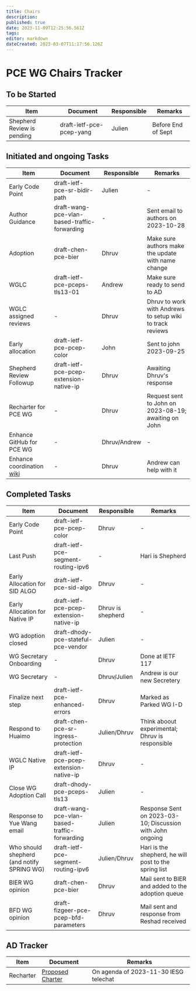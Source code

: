 ```yaml
---
title: Chairs
description: 
published: true
date: 2023-11-09T12:25:56.561Z
tags: 
editor: markdown
dateCreated: 2023-03-07T11:17:56.126Z
---
```


# PCE WG Chairs Tracker

## To be Started
|Item|Document|Responsible|Remarks|
|---|---|---|---|
| Shepherd Review is pending| draft-ietf-pce-pcep-yang| Julien | Before End of Sept |


## Initiated and ongoing Tasks
|Item|Document|Responsible|Remarks|
|---|---|---|---|
|Early Code Point|draft-ietf-pce-sr-bidir-path|Julien|-|
|Author Guidance|draft-wang-pce-vlan-based-traffic-forwarding|-|Sent email to authors on 2023-10-28|
| Adoption | draft-chen-pce-bier | Dhruv | Make sure authors make the update with name change |
| WGLC | draft-ietf-pce-pceps-tls13-01 | Andrew | Make sure ready to send to AD |
| WGLC assigned reviews | - | Dhruv | Dhruv to work with Andrews to setup wiki to track reviews |
| Early allocation | draft-ietf-pce-pcep-color | John | Sent to john 2023-09-25 |
|Shepherd Review Followup | draft-ietf-pce-pcep-extension-native-ip | Dhruv | Awaiting Dhruv's response |
| Recharter for PCE WG | - | Dhruv | Request sent to John on 2023-08-19; awaiting on John |
| Enhance GitHub for PCE WG | - | Dhruv/Andrew | - |
| Enhance coordination [wiki](https://wiki.ietf.org/group/pce/coordination) | - | Dhruv | Andrew can help with it |

## Completed Tasks
|Item|Document|Responsible|Remarks|
|---|---|---|---|
|Early Code Point|draft-ietf-pce-pcep-color|Dhruv|-|
| Last Push | draft-ietf-pce-segment-routing-ipv6 | -| Hari is Shepherd | 
| Early Allocation for SID ALGO | draft-ietf-pce-sid-algo | Dhruv | - |
| Early Allocation for Native IP | draft-ietf-pce-pcep-extension-native-ip | Dhruv is shepherd | - |
| WG adoption closed | draft-dhody-pce-stateful-pce-vendor | Julien | - |
| WG Secretary Onboarding | - | Dhruv | Done at IETF 117 |
| WG Secretary | - | Dhruv/Julien | Andrew is our new Secretery |
| Finalize next step | draft-ietf-pce-enhanced-errors | Dhruv | Marked as Parked WG I-D |
|Respond to Huaimo | draft-chen-pce-sr-ingress-protection | Julien/Dhruv | Think aboout experimental; Dhruv is responsible |
| WGLC Native IP | draft-ietf-pce-pcep-extension-native-ip | Dhruv | - |
| Close WG Adoption Call | draft-dhody-pce-pceps-tls13 | Julien | - |
|Response to Yue Wang email| draft-wang-pce-vlan-based-traffic-forwarding | Julien | Response Sent on 2023-03-10; Discussion with John ongoing |
|Who should shepherd (and notify SPRING WG) | draft-ietf-pce-segment-routing-ipv6 | Julien/Dhruv | Hari is the shepherd, he will post to the spring list | 
|BIER WG opinion|draft-chen-pce-bier|Dhruv|Mail sent to BIER and added to the adoption queue|
|BFD WG opinion|draft-fizgeer-pce-pcep-bfd-parameters|Dhruv|Mail sent and response from Reshad received|


## AD Tracker
|Item|Document|Remarks|
|---|---|---|
|Recharter|[Proposed Charter](https://datatracker.ietf.org/doc/charter-ietf-pce/)|On agenda of 2023-11-30 IESG telechat|

